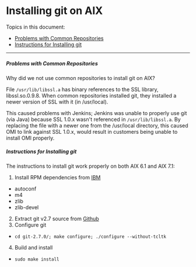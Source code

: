 # Installing git on AIX

Topics in this document:

* [Problems with Common Repositories](#problems-with-common-repositories)
* [Instructions for Installing git](#instructions-for-installing-git)

-----

##### Problems with Common Repositories

Why did we not use common repositories to install git on AIX?

File ```/usr/lib/libssl.a``` has binary references to the SSL library,
libssl.so.0.9.8. When common repositories installed git, they
installed a newer version of SSL with it (in /usr/local).

This caused problems with Jenkins; Jenkins was unable to properly use
git (via Java) because SSL 1.0.x wasn't referenced in
```/usr/lib/libssl.a```. By replacing the file with a newer one from
the /usr/local directory, this caused OMI to link against SSL 1.0.x,
would result in customers being unable to install OMI properly.


##### Instructions for Installing git

The instructions to install git work properly on both AIX 6.1 and AIX 7.1:

1. Install RPM dependencies from [IBM](http://www-03.ibm.com/systems/power/software/aix/linux/toolbox/alpha.html)
  - autoconf
  - m4
  - zlib
  - zlib-devel
2. Extract git v2.7 source from [Github](https://github.com/git/git/releases/tag/v2.7.0)
3. Configure git
  - `cd git-2.7.0/; make configure; ./configure --without-tcltk`
4. Build and install
  - `sudo make install`
